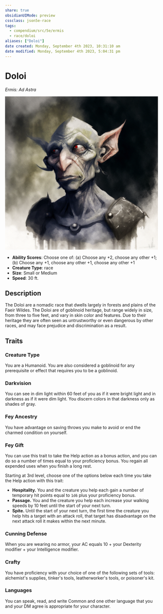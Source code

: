 ```yaml
---
share: true
obsidianUIMode: preview
cssclass: json5e-race
tags:
  - compendium/src/5e/ermis
  - race/doloi
aliases: ["Doloi"]
date created: Monday, September 4th 2023, 10:31:10 am
date modified: Monday, September 4th 2023, 5:04:31 pm
---
```


# Doloi

*Ermis: Ad Astra*

![](../../../assets/img/doloi.png)  

- **Ability Scores**: Choose one of: (a) Choose any +2, choose any other +1; (b) Choose any +1, choose any other +1, choose any other +1
- **Creature Type**: race
- **Size**: Small or Medium
- **Speed**: 30 ft.


## Description

The Doloi are a nomadic race that dwells largely in forests and plains of the Faeir Wildes. The Doloi are of goblinoid heritage, but range widely in size, from three to five feet, and vary in skin color and features. Due to their heritage they are often seen as untrustworthy or even dangerous by other races, and may face prejudice and discrimination as a result.

## Traits

### Creature Type

You are a Humanoid. You are also considered a goblinoid for any prerequisite or effect that requires you to be a goblinoid.

### Darkvision

You can see in dim light within 60 feet of you as if it were bright light and in darkness as if it were dim light. You discern colors in that darkness only as shades of gray.

### Fey Ancestry

You have advantage on saving throws you make to avoid or end the charmed condition on yourself.

### Fey Gift

You can use this trait to take the Help action as a bonus action, and you can do so a number of times equal to your proficiency bonus. You regain all expended uses when you finish a long rest.

Starting at 3rd level, choose one of the options below each time you take the Help action with this trait:

- **Hospitality.** You and the creature you help each gain a number of temporary hit points equal to `1d6` plus your proficiency bonus.  
- **Passage.** You and the creature you help each increase your walking speeds by 10 feet until the start of your next turn.  
- **Spite.** Until the start of your next turn, the first time the creature you help hits a target with an attack roll, that target has disadvantage on the next attack roll it makes within the next minute.  

### Cunning Defense

When you are wearing no armor, your AC equals 10 + your Dexterity modifier + your Intelligence modifier.

### Crafty

 You have proficiency with your choice of one of the following sets of tools: alchemist's supplies, tinker's tools, leatherworker's tools, or poisoner's kit.

### Languages

You can speak, read, and write Common and one other language that you and your DM agree is appropriate for your character.